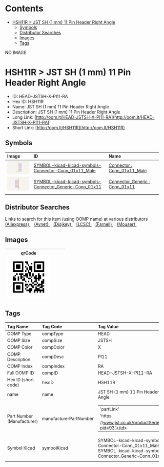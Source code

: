 



Contents
========

* [HSH11R > JST SH (1 mm) 11 Pin Header Right Angle](#hsh11r--jst-sh-1-mm-11-pin-header-right-angle)
	* [Symbols](#symbols)
	* [Distributor Searches](#distributor-searches)
	* [Images](#images)
	* [Tags](#tags)
  
NO IMAGE  
# HSH11R > JST SH (1 mm) 11 Pin Header Right Angle

- ID: HEAD-JSTSH-X-PI11-RA
- Hex ID: HSH11R
- Name: JST SH (1 mm) 11 Pin Header Right Angle
- Description: JST SH (1 mm) 11 Pin Header Right Angle
- Long Link: [http://oom.lt/HEAD-JSTSH-X-PI11-RA](http://oom.lt/HEAD-JSTSH-X-PI11-RA)
- Short Link: [http://oom.lt/HSH11R](http://oom.lt/HSH11R)

## Symbols
  

|Image|ID|Name|
| :--- | :--- | :--- |
|[![](https://raw.githubusercontent.com/oomlout/oomlout_OOMP_eda_V2/main/SYMBOL/kicad/kicad-symbols/Connector/Conn_01x11_Male/image_140.png)](https://github.com/oomlout/oomlout_OOMP_eda_V2/tree/main/SYMBOL/kicad/kicad-symbols/Connector/Conn_01x11_Male/)|[SYMBOL-kicad-kicad-symbols-Connector-Conn_01x11_Male](https://github.com/oomlout/oomlout_OOMP_eda_V2/tree/main/SYMBOL/kicad/kicad-symbols/Connector/Conn_01x11_Male/)|[Connector : Conn_01x11_Male](https://github.com/oomlout/oomlout_OOMP_eda_V2/tree/main/SYMBOL/kicad/kicad-symbols/Connector/Conn_01x11_Male/)|
|[![](https://raw.githubusercontent.com/oomlout/oomlout_OOMP_eda_V2/main/SYMBOL/kicad/kicad-symbols/Connector_Generic/Conn_01x11/image_140.png)](https://github.com/oomlout/oomlout_OOMP_eda_V2/tree/main/SYMBOL/kicad/kicad-symbols/Connector_Generic/Conn_01x11/)|[SYMBOL-kicad-kicad-symbols-Connector_Generic-Conn_01x11](https://github.com/oomlout/oomlout_OOMP_eda_V2/tree/main/SYMBOL/kicad/kicad-symbols/Connector_Generic/Conn_01x11/)|[Connector_Generic : Conn_01x11](https://github.com/oomlout/oomlout_OOMP_eda_V2/tree/main/SYMBOL/kicad/kicad-symbols/Connector_Generic/Conn_01x11/)|
||||

## Distributor Searches
  
Links to search for this item (using OOMP name) at various distributors  
[(Aliexpress) ](https://www.aliexpress.com/wholesale?SearchText=1117JST+SH+1+mm+11+Pin+Header+Right+Angle)&nbsp;&nbsp;&nbsp;[(Avnet) ](https://www.avnet.com/shop/us/search/JST+SH+1+mm+11+Pin+Header+Right+Angle)&nbsp;&nbsp;&nbsp;[(Digikey) ](https://www.digikey.co.uk/en/products/result?s=JST+SH+1+mm+11+Pin+Header+Right+Angle)&nbsp;&nbsp;&nbsp;[(LCSC) ](https://www.lcsc.com/search?q=JST+SH+1+mm+11+Pin+Header+Right+Angle)&nbsp;&nbsp;&nbsp;[(Farnell) ](https://uk.farnell.com/search?st=JST+SH+1+mm+11+Pin+Header+Right+Angle)&nbsp;&nbsp;&nbsp;[(Mouser) ](https://www.mouser.com/c/?q=JST+SH+1+mm+11+Pin+Header+Right+Angle)&nbsp;&nbsp;&nbsp;
## Images
  

|qrCode<br>[![](https://raw.githubusercontent.com/oomlout/oomlout_OOMP_parts_V2/main/HEAD/JSTSH/X/PI11/RA/qrCode_140.png)](https://github.com/oomlout/oomlout_OOMP_parts_V2/tree/main/HEAD/JSTSH/X/PI11/RA/qrCode.png)||||
| :---: | :---: | :---: | :---: |

## Tags
  

|Tag Name|Tag Code|Tag Value|
| :--- | :--- | :--- |
|OOMP Type|oompType|HEAD|
|OOMP Size|oompSize|JSTSH|
|OOMP Color|oompColor|X|
|OOMP Description|oompDesc|PI11|
|OOMP Index|oompIndex|RA|
|Full OOMP ID|oompID|HEAD-JSTSH-X-PI11-RA|
|Hex ID (short code)|hexID|HSH11R|
|name|name|JST SH (1 mm) 11 Pin Header Right Angle|
|Part Number (Manufacturer)|manufacturerPartNumber|<table><tr><td>'partLink'</td></tr><tr><td> 'https</td></tr><tr><td>//www.jst.co.uk/productSeries.php?pid=93'</td></tr></table>|
|Symbol Kicad|symbolKicad|SYMBOL-kicad-kicad-symbols-Connector-Conn_01x11_Male, SYMBOL-kicad-kicad-symbols-Connector_Generic-Conn_01x11|
||||
